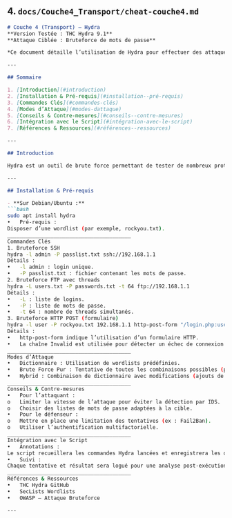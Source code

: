## 4. `docs/Couche4_Transport/cheat-couche4.md`

```markdown
# Couche 4 (Transport) – Hydra
**Version Testée : THC Hydra 9.1**  
**Attaque Ciblée : Bruteforce de mots de passe**

*Ce document détaille l’utilisation de Hydra pour effectuer des attaques par force brute. Les annotations permettent au script de capturer l’historique des commandes pour générer un rapport final.*

---

## Sommaire

1. [Introduction](#introduction)
2. [Installation & Pré-requis](#installation--pré-requis)
3. [Commandes Clés](#commandes-clés)
4. [Modes d’Attaque](#modes-dattaque)
5. [Conseils & Contre-mesures](#conseils--contre-mesures)
6. [Intégration avec le Script](#intégration-avec-le-script)
7. [Références & Ressources](#références--ressources)

---

## Introduction

Hydra est un outil de brute force permettant de tester de nombreux protocoles (SSH, FTP, HTTP, etc.) en s’appuyant sur des listes de mots de passe ou des méthodes de force brute.

---

## Installation & Pré-requis

- **Sur Debian/Ubuntu :**
```bash
sudo apt install hydra
•	Pré-requis :
Disposer d’une wordlist (par exemple, rockyou.txt).
________________________________________
Commandes Clés
1. Bruteforce SSH
hydra -l admin -P passlist.txt ssh://192.168.1.1
Détails :
•	-l admin : login unique.
•	-P passlist.txt : fichier contenant les mots de passe.
2. Bruteforce FTP avec threads
hydra -L users.txt -P passwords.txt -t 64 ftp://192.168.1.1
Détails :
•	-L : liste de logins.
•	-P : liste de mots de passe.
•	-t 64 : nombre de threads simultanés.
3. Bruteforce HTTP POST (formulaire)
hydra -l user -P rockyou.txt 192.168.1.1 http-post-form "/login.php:user=^USER^&pass=^PASS^:Invalid"
Détails :
•	http-post-form indique l’utilisation d’un formulaire HTTP.
•	La chaîne Invalid est utilisée pour détecter un échec de connexion.
________________________________________
Modes d’Attaque
•	Dictionnaire : Utilisation de wordlists prédéfinies.
•	Brute Force Pur : Tentative de toutes les combinaisons possibles (peut être long).
•	Hybrid : Combinaison de dictionnaire avec modifications (ajouts de suffixes, majuscules, etc.).
________________________________________
Conseils & Contre-mesures
•	Pour l’attaquant : 
o	Limiter la vitesse de l’attaque pour éviter la détection par IDS.
o	Choisir des listes de mots de passe adaptées à la cible.
•	Pour le défenseur : 
o	Mettre en place une limitation des tentatives (ex : Fail2Ban).
o	Utiliser l’authentification multifactorielle.
________________________________________
Intégration avec le Script
•	Annotations :
Le script recueillera les commandes Hydra lancées et enregistrera les options sélectionnées pour créer un rapport détaillé.
•	Suivi :
Chaque tentative et résultat sera logué pour une analyse post-exécution.
________________________________________
Références & Ressources
•	THC Hydra GitHub
•	SecLists Wordlists
•	OWASP – Attaque Bruteforce

---
